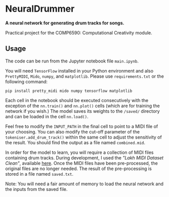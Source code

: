 # NeuralDrummer

**A neural network for generating drum tracks for songs.**

Practical project for the COMP6590: Computational Creativity module.

## Usage

The code can be run from the Jupyter notebook file `main.ipynb`.

You will need `TensorFlow` installed in your Python environment and
also `PrettyMIDI`, `Mido`, `numpy`, and `matplotlib`. 
Please use `requirements.txt` or the following command:

```
pip install pretty_midi mido numpy tensorflow matplotlib
```

Each cell in the notebook should be executed consecutively with the
exception of the `nn.train()` and `nn.plot()` cells (which are for training
the network if you wish.) The model saves its weights to the
`/saved/` directory and can be loaded in the cell `nn.load()`.

Feel free to modify the `INPUT_PATH` in the final cell to point to a MIDI
file of your choosing. You can also modify the cut-off parameter of the
`tokeniser.add_drum_track()` within the same cell to adjust the sensitivity
of the result. You should find the output as a file named `combined.mid`.

In order for the model to learn, you will require a collection of MIDI files
containing drum tracks.
During development, I used the *"Lakh MIDI Dataset Clean"*, available
[here](https://colinraffel.com/projects/lmd/). Once the MIDI files have been
pre-processed, the original files are no longer needed. The result of the 
pre-processing is stored in a file named `saved.txt`.

Note: You will need a fair amount of memory to load the neural network and
the inputs from the saved file.
